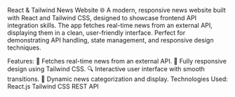 React & Tailwind News Website 🌐
A modern, responsive news website built with React and Tailwind CSS, designed to showcase frontend API integration skills. The app fetches real-time news from an external API, displaying them in a clean, user-friendly interface. Perfect for demonstrating API handling, state management, and responsive design techniques.

Features:
📡 Fetches real-time news from an external API.
📱 Fully responsive design using Tailwind CSS.
🔍 Interactive user interface with smooth transitions.
📰 Dynamic news categorization and display.
Technologies Used:
React.js
Tailwind CSS
REST API
